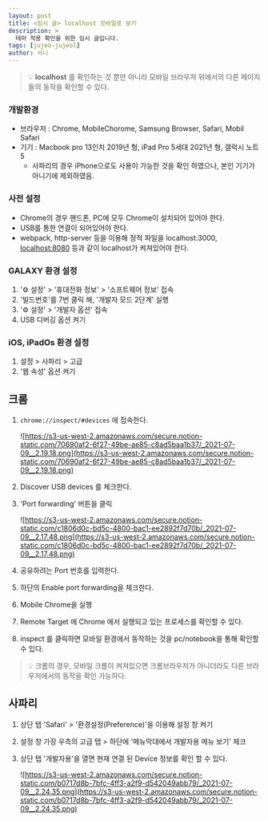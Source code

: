 ```yaml
---
layout: post
title: <임시 글> localhost 모바일로 보기
description: >
  테마 적용 확인을 위한 임시 글입니다.
tags: [jujeo-jujeol]
author: 서니
---
```


> 💡 **localhost** 를 확인하는 것 뿐만 아니라 모바일 브라우저 위에서의 다른 페이지들의 동작을 확인할 수 있다.

### 개발환경

- 브라우저 : Chrome, MobileChorome, Samsung Browser, Safari, Mobil Safari
- 기기 : Macbook pro 13인치 2019년 형, iPad Pro 5세대 2021년 형, 갤럭시 노트 5
  - 사파리의 경우 iPhone으로도 사용이 가능한 것을 확인 하였으나, 본인 기기가 아니기에 제외하였음.

### 사전 설정

- Chrome의 경우 핸드폰, PC에 모두 Chrome이 설치되어 있어야 한다.
- USB를 통한 연결이 되어있어야 한다.
- webpack, http-server 등을 이용해 정적 파일을 localhost:3000, [localhost:8080](http://localhost:8080) 등과 같이 localhost가 켜져있어야 한다.

### GALAXY 환경 설정

1. '⚙️ 설정' > '휴대전화 정보' > '소프트웨어 정보' 접속
2. '빌드번호'를 7번 클릭 해, '개발자 모드 2단계' 실행
3. '⚙️ 설정' > '개발자 옵션' 접속
4. USB 디버깅 옵션 켜기

### iOS, iPadOs 환경 설정

1. 설정 > 사파리 > 고급
2. '웹 속성' 옵션 켜기

## 크롬

1. `chrome://inspect/#devices` 에 접속한다.

   ![https://s3-us-west-2.amazonaws.com/secure.notion-static.com/70690af2-6f27-49be-ae85-c8ad5baa1b37/_2021-07-09__2.19.18.png](https://s3-us-west-2.amazonaws.com/secure.notion-static.com/70690af2-6f27-49be-ae85-c8ad5baa1b37/_2021-07-09__2.19.18.png)

2. Discover USB devices 를 체크한다.
3. 'Port forwarding' 버튼을 클릭

   ![https://s3-us-west-2.amazonaws.com/secure.notion-static.com/c1806d0c-bd5c-4800-bac1-ee2892f7d70b/_2021-07-09__2.17.48.png](https://s3-us-west-2.amazonaws.com/secure.notion-static.com/c1806d0c-bd5c-4800-bac1-ee2892f7d70b/_2021-07-09__2.17.48.png)

4. 공유하려는 Port 번호를 입력한다.
5. 하단의 Enable port forwarding을 체크한다.
6. Mobile Chrome을 실행
7. Remote Target 에 Chrome 에서 실행되고 있는 프로세스를 확인할 수 있다.
8. inspect 를 클릭하면 모바일 환경에서 동작하는 것을 pc/notebook을 통해 확인할 수 있다.

> 💡 크롬의 경우, 모바일 크롬이 켜져있으면 크롬브라우저가 아니더라도 다른 브라우저에서의 동작을 확인 가능하다.

## 사파리

1. 상단 탭 'Safari' > '환경설정(Preference)'을 이용해 설정 창 켜기
2. 설정 창 가장 우측의 고급 탭 > 하단에 '메뉴막대에서 개발자용 메뉴 보기' 체크
3. 상단 탭 '개발자용'을 열면 현재 연결 된 Device 정보를 확인 할 수 있다.

   ![https://s3-us-west-2.amazonaws.com/secure.notion-static.com/b0717d8b-7bfc-4ff3-a2f9-d542049abb79/_2021-07-09__2.24.35.png](https://s3-us-west-2.amazonaws.com/secure.notion-static.com/b0717d8b-7bfc-4ff3-a2f9-d542049abb79/_2021-07-09__2.24.35.png)
